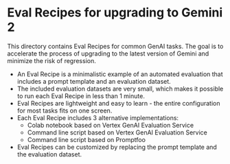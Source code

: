 # Eval Recipes for upgrading to Gemini 2

This directory contains Eval Recipes for common GenAI tasks. 
The goal is to accelerate the process of upgrading to the latest version of Gemini and minimize the risk of regression.
- An Eval Recipe is a minimalistic example of an automated evaluation that includes a prompt template and an evaluation dataset. 
- The included evaluation datasets are very small, which makes it possible to run each Eval Recipe in less than 1 minute.
- Eval Recipes are lightweight and easy to learn - the entire configuration for most tasks fits on one screen.
- Each Eval Recipe includes 3 alternative implementations:
    - Colab notebook based on Vertex GenAI Evaluation Service
    - Command line script based on Vertex GenAI Evaluation Service
    - Command line script based on Promptfoo
- Eval Recipes can be customized by replacing the prompt template and the evaluation dataset.
